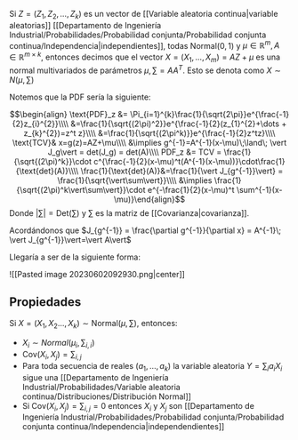 Si $Z=(Z_1,Z_2,\dots, Z_k)$ es un vector de [[Variable aleatoria continua|variable aleatorias]] [[Departamento de Ingeniería Industrial/Probabilidades/Probabilidad conjunta/Probabilidad conjunta continua/Independencia|independientes]],  todas $\text{Normal}(0,1)$ y $\mu\in\mathbb{R}^m, A\in\mathbb{R}^{m\times k}$, entonces decimos que el vector $X=(X_1,\dots, X_m)=AZ + \mu$ es una normal multivariados de parámetros $\mu, \sum = AA^T$. Esto se denota como $X\sim N(\mu,\sum)$ 

Notemos que la PDF sería la siguiente: 

$$\begin{align}
\text{PDF}_z &= \Pi_{i=1}^{k}\frac{1}{\sqrt{2\pi}}e^{\frac{-1}{2}z_{i}^{2}}\\\\
&=\frac{1}{\sqrt{(2\pi)^2}}e^{\frac{-1}{2}(z_{1}^{2}+\dots + z_{k}^{2})=z^t z}\\\\
&=\frac{1}{\sqrt{(2\pi^k)}}e^{\frac{-1}{2}z^tz}\\\\
\text{TCV}& x=g(z)=AZ+\mu\\\\
&\implies g^{-1}=A^{-1}(x-\mu)\;\land\; \vert J_g\vert = det(J_g) = det(A)\\\\
PDF_z &= TCV = \frac{1}{\sqrt{(2\pi)^k}}\cdot c^{\frac{-1}{2}(x-\mu)^t(A^{-1}(x-\mu))}\cdot\frac{1}{\text{det}(A)}\\\\ 
\frac{1}{\text{det}(A)}&=\frac{1}{\vert J_{g^{-1}}\vert} = \frac{1}{\sqrt{\vert\sum\vert}}\\\\
&\implies \frac{1}{\sqrt{(2\pi)^k\vert\sum\vert}}\cdot e^{-\frac{1}{2}(x-\mu)^t \sum^{-1}(x-\mu)}\end{align}$$ 
Donde $\vert\sum\vert=\text{Det}(\sum)$  y $\sum$ es la matriz de [[Covarianza|covarianza]]. 

Acordándonos que $J_{g^{-1}} = \frac{\partial g^{-1}}{\partial x} = A^{-1}\; \vert J_{g^{-1}}\vert=\vert A\vert$ 

Llegaría a ser de la siguiente forma: 

![[Pasted image 20230602092930.png|center]]


## Propiedades 

Si $X=(X_1,X_2\dots, X_k)\sim\text{Normal}(\mu,\sum)$, entonces: 

- $X_i\sim Normal(\mu_i,\sum_{i,i})$ 
- $\text{Cov}(X_i,X_j)=\sum_{i,j}$ 
- Para toda secuencia de reales $(a_1,\dots, a_k)$ la variable aleatoria $Y=\sum_{i}a_iX_i$ sigue una [[Departamento de Ingeniería Industrial/Probabilidades/Variable aleatoria continua/Distribuciones/Distribución Normal]] 
- Si $\text{Cov}(X_i,X_j)=\sum_{i,j}=0$ entonces $X_i$ y $X_j$ son [[Departamento de Ingeniería Industrial/Probabilidades/Probabilidad conjunta/Probabilidad conjunta continua/Independencia|independendientes]]